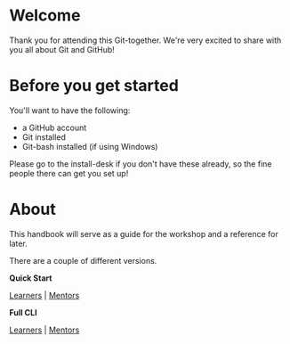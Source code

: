 # Welcome

Thank you for attending this Git-together.  We're very excited to share with you all about Git and GitHub!

# Before you get started

You'll want to have the following:

* a GitHub account
* Git installed
* Git-bash installed (if using Windows)

Please go to the install-desk if you don't have these already, so the fine people there can get you set up!

# About

This handbook will serve as a guide for the workshop and a reference for later.

There are a couple of different versions.

**Quick Start**

[Learners](https://codeparkhouston.github.io/git-workshop-handbook/)  |  [Mentors](https://codeparkhouston.github.io/git-workshop-handbook/?mentor=true)

**Full CLI**

[Learners](https://codeparkhouston.github.io/git-workshop-handbook/?cli=true)  |  [Mentors](https://codeparkhouston.github.io/git-workshop-handbook/?cli=true&cli-mentor=true)